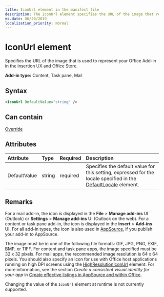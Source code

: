 ```yaml
---
title: IconUrl element in the manifest file
description: The IconUrl element specifies the URL of the image that represents your Office Add-in in the insertion UX and Office Store.
ms.date: 06/20/2019
localization_priority: Normal
---
```


# IconUrl element

Specifies the URL of the image that is used to represent your Office Add-in in the insertion UX and Office Store.

**Add-in type:** Content, Task pane, Mail

## Syntax

```XML
<IconUrl DefaultValue="string" />
```

## Can contain

[Override](override.md)

## Attributes

|**Attribute**|**Type**|**Required**|**Description**|
|:-----|:-----|:-----|:-----|
|DefaultValue|string|required|Specifies the default value for this setting, expressed for the locale specified in the [DefaultLocale](defaultlocale.md) element.|

## Remarks

For a mail add-in, the icon is displayed in the **File** > **Manage add-ins** UI (Outlook) or **Settings** > **Manage add-ins** UI (Outlook on the web). For a content or task pane add-in, the icon is displayed in the **Insert** > **Add-ins** UI. For all add-in types, the icon is also used in [AppSource](https://appsource.microsoft.com), if you publish your add-in to AppSource.

The image must be in one of the following file formats: GIF, JPG, PNG, EXIF, BMP, or TIFF. For content and task pane apps, the image specified must be 32 x 32 pixels. For mail apps, the recommended image resolution is 64 x 64 pixels. You should also specify an icon for use with Office host applications running on high DPI screens using the [HighResolutionIconUrl](highresolutioniconurl.md) element. For more information, see the section _Create a consistent visual identity for your app_ in [Create effective listings in AppSource and within Office](/office/dev/store/create-effective-office-store-listings#create-a-consistent-visual-identity).

Changing the value of the `IconUrl` element at runtime is not currently supported.